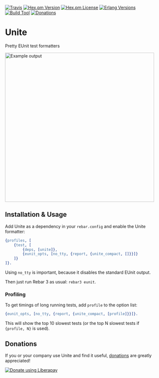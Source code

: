 [![Travis][travis badge]][travis]
[![Hex.pm Version][hex version badge]][hex]
[![Hex.pm License][hex license badge]][hex]
[![Erlang Versions][erlang version badge]][travis]
[![Build Tool][build tool]][hex]
[![Donations][liberapay badge]][liberapay]

# Unite

Pretty EUnit test formatters

<img src="https://raw.github.com/eproxus/unite/master/screenshot.png"
 width="490" alt="Example output" />

## Installation & Usage

Add Unite as a dependency in your `rebar.config` and enable the Unite formatter:

```erlang
{profiles, [
    {test, [
        {deps, [unite]},
        {eunit_opts, [no_tty, {report, {unite_compact, []}}]}
    ]}
]}.

```

Using `no_tty` is important, because it disables the standard EUnit output.

Then just run Rebar 3 as usual: `rebar3 eunit`.

### Profiling

To get timings of long running tests, add `profile` to the option list:

```erlang
{eunit_opts, [no_tty, {report, {unite_compact, [profile]}}]}.
```

This will show the top 10 slowest tests (or the top N slowest tests if
`{profile, N}` is used).

## Donations

If you or your company use Unite and find it useful, [donations][liberapay] are greatly appreciated!

<noscript>
  <a href="https://liberapay.com/eproxus/donate">
    <img alt="Donate using Liberapay"
         src="https://liberapay.com/assets/widgets/donate.svg">
  </a>
</noscript>


<!-- Badges -->
[travis]: https://travis-ci.org/eproxus/unite
[travis badge]: https://img.shields.io/travis/eproxus/unite/master.svg?style=flat-square
[hex]: https://hex.pm/packages/unite
[hex version badge]: https://img.shields.io/hexpm/v/unite.svg?style=flat-square
[hex license badge]: https://img.shields.io/hexpm/l/unite.svg?style=flat-square
[erlang version badge]: https://img.shields.io/badge/erlang-21%20to%2024-blue.svg?style=flat-square
[build tool]: https://img.shields.io/badge/build%20tool-rebar3-orange.svg?style=flat-square
[liberapay badge]: https://img.shields.io/liberapay/receives/eproxus.svg?logo=liberapay&style=flat-square
[liberapay]: https://liberapay.com/eproxus/
